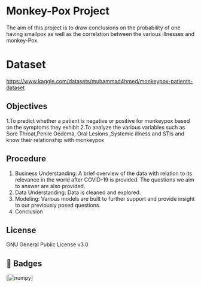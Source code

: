 
# Monkey-Pox Project
The aim of this project is to draw conclusions on the probability of one having smallpox as well as the correlation between the various illnesses and monkey-Pox.
# Dataset
https://www.kaggle.com/datasets/muhammad4hmed/monkeypox-patients-dataset






## Objectives
1.To predict whether a patient is negative or positive for monkeypox based on the symptoms they exhibit
2.To analyze the various variables such as Sore Throat,Penile Oedema, Oral Lesions ,Systemic illness and STIs and know their relationship with monkeypox


## Procedure
1. Business Understanding: A brief overview of the data with relation to its relevance in the world after COVID-19 is provided. The questions we aim to answer are also provided. 
2. Data Understanding: Data is cleaned and explored.
3. Modeling: Various models are built to further support and provide insight to our previously posed questions.
4. Conclusion

## License

GNU General Public License v3.0


## 🔗 Badges

[![numpy](https://img.shields.io/badge/Numpy-777BB4?style=for-the-badge&logo=numpy&logoColor=white)]

